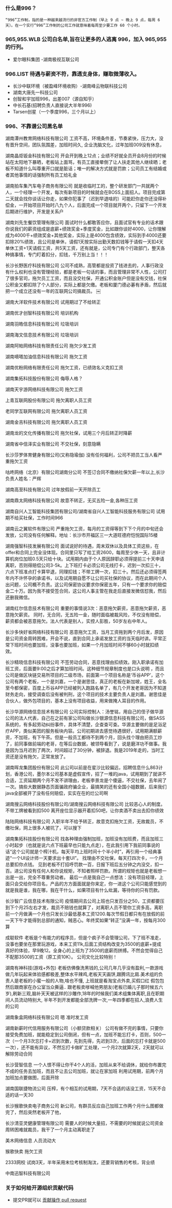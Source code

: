 ### 什么是996？
`“996”工作制，指的是一种越来越流行的非官方工作制（早上 9 点 ~ 晚上 9 点，每周 6 天）。在一个实行“996”工作制的公司工作就意味着每周至少要工作 60 个小时。`


### **965,955.WLB** 公司白名单,旨在让更多的人逃离 996，加入 965,955 的行列。
- 爱尔眼科集团 -湖南极视互联公司


### **996.LIST** 待遇与薪资不符，靠透支身体，赚取微薄收入。
- 长沙中联环境（被盈峰环境收购）-湖南峰云物联科技公司
- 湖南大唐先一科技公司
- 创智和宇加班996，出差007（源自知乎）
- 中长石基(招聘负责人直接说大半年996)
- Tarsen创星（一个季度996，三个月以上）
### 996、不靠谱公司黑名单
湖南潭州教育网络科技有限公司
工资不高，环境条件差，节奏紧快，压力大，没有晋升空间，团队氛围差，加班时间久, 企业洗脑文化，过年加班009没有休息，

湖南晶炬钣金科技有限公司
开会开到晚上12点；业绩不好就全员开会8月份的时候站在太阳地下暴晒，老板站上面骂，有员工直接晕倒了让人扶走其他人继续晒；老板不知道什么叫尊重开口就是脏话；唯一的解决方式就是罚款；公司员工有结婚或者其他事情的话强制所有员工给礼金

湖南拍车集汽车电子商务有限公司
就是收临时工的，整个研发部门一共就两个人，一个经理一个开发，每次有新项目的时候就会在BOSS上面招人。项目完成第二天就会找你谈话让你走，如果你犯事了（迟到早退啥的）可能赶你走你还没得补偿金，一开始项目开始时八九个人，后面完成一个项目就开两个，只留下一个开发后期进行维护，开发是关系户

湖南刘先生餐饮管理有限公司
面试时什么都敢答应你，且面试官有专业的话术跟你说我们的薪资组成是底薪+绩效奖金+季度奖金，比如跟你谈好4000，让你理解成为4000千+绩效奖金+其他奖金，实际上是4000包含绩效，实际到手4000还要扣除20%绩效，且公司是单休，请假1天按实际出勤天数扣钱等于请假一天扣4天单休工资+1天请假工资，共5天工资，还有就是，公司专门有个行政部门，整天各种搞事情，专门盯着扣分，扣钱，千万别上当！！！

长沙长野医疗科技有限公司
公司不成熟，高管都是投资了钱进去的，人事行政没有什么权利也没有管理经验，都是老板一句话的事，而且管理非常不人性，公司打了很多官司，拖欠员工工资，而且没交社保，开通公积金账户但是没有交钱，社保公积金又都扣除了个人部分，实际上都是欠缴。老板和厦门德必碁有矛盾，然后就把一个成立还没有一年的互联网公司搞裁员。 ￼

湖南大洋软件技术有限公司
试用期过了不给转正

湖南优才创智科技有限公司
培训机构

湖南羽皓信息科技有限公司
垃圾培训

湖南海文信息技术有限公司
垃圾培训

湖南阿帕网络科技有限责任公司
拖欠少发工资

湖南嘀嗒加油信息科技有限公司
拖欠工资

湖南优粉网络有限责任公司
拖欠工资，已绩效名义克扣工资

湖南集拓科技股份有限公司
侮辱人格？

湖南天宇游网络科技有限公司
拖欠工资

上青互联网股份有限公司
拖欠离职人员工资

老同学互联网有限公司
拖欠离职人员工资

湖南金吉科技有限公司
拖欠离职人员工资

湖南龙的文化传播有限公司
拖欠社保，试用三个月后转正时降薪

湖南省中信泽实业有限公司
不交社保，刻意隐瞒

长沙莎罗体育健身有限公司(又称隐瑜伽)
没有任何福利，公司不把员工当人看严重拖欠工资

咕咚网络（北京）有限公司湖南分公司
不签订合同不缴纳社保欠薪一年以上,长沙负责人姓名：严辉

湖南高至科技有限公司
过年放假前一天开除员工

湖南鼎太网络科技有限公司
故意不转正，无买五险一金,各种压工资

湖南自兴人工智能科技集团有限公司/湖南省自兴人工智能科技服务有限公司
试用期不给买社保，工作时间966

湖南云之翼软件有限公司
严重拖欠工资，每月的工资得等到下下个月的中旬还会发放，公司没有任何解释。地址：长沙市开福区三一大道旺德府恺悦国际15楼

湖南强智科技发展有限公司
面试说好的待遇，周末双休以及具体工资这些，在offer和合同上完全没体现。合同里只写了给工资2600，每周至少休一天，且非计算机岗位加班0.5天只给十块。试用期内由于个人原因辞职必须得提前三十天申请离职，否则得赔偿公司3-5k。上下班打卡必须公司无线打卡，迟到一次扣三十，六点下班准点打卡算早退，同理扣钱；不带工牌一次，扣三十。然后还必须得签两年内不许怀孕的承诺书，以及试用期自愿不让公司买社保的协议，而在此期间个人出问题，公司概不负责。这公司保密协议要求你保密五年，只有一个要求你的赔偿金二十万。因为我不接受签合同，这公司人事主管在我走后直接发微信怼我，然后还删我微信。

湖南红尔信息技术有限公司
重要的事情说3次：恶意拖欠薪资，恶意拖欠薪资，恶意拖欠薪资。 同时，无合同，无五险一金，随时面临被裁风险，不仅没有赔偿，薪资都会被恶意拖欠。法人代表是别人，实控人彭胜，50岁左右中年人。

长沙多快好省网络科技有限公司
恶意拖欠工资，当月工资拖到两个月后发，原因是公司资金周转困难，开会不说，直到合同上承诺发放工资的当天临时讲。平常正常下班时间也要加班，没事也要加班，如果一个月加班时间不够60小时就扣绩效。

长沙精晓信息科技有限公司
不签劳动合同，恶意找理由扣绩效。刚入职承诺有加班工资，后面要9:00之后才算加班时间。这种细节规章制度也是口头说明 ，而且公司是做区块链交易所项目的二级市场，前面第一个项目名称是‘币谷APP’，这个公司有两个老板，一个是刘嘉，一个是谢思佳，真正的老板在新加坡，姓王，全名至今都保密，百度上币谷APP已经被列入跑路名单了，有几个开发老哥因为不知道财务走向，接受调查后没有被判刑，这个项目的技术主要负责人是刘嘉。谢思佳是合伙人，做外包项目的，基本上没有项目收益，用来做掩人耳目的作用。

长沙华源网络信息技术有限公司
公司实际控制人：汤誉铭，用自己的侄子做华源公司的法人代表，自己在之前有家公司叫做长沙银源信息科技有限公司，做SASS系统的，有多起劳动纠纷事件，具体不清楚，企查查可查。华源主要做的是足浴足疗APP，类似美团的服务板块内容。公司初期进去感觉待遇很好，试用期满额薪资，不加班，有下午茶。但是一般员工都待不到两个月，回头找个理由把员工炒了，前同事做前端的老哥，在等后台数据，被领导看到了，说是磨洋功不做事。我是因为当月迟到了两次，时间超过了30分钟，被辞退。我是2019年走的，当时工资还是没有拖欠，正常发放了。

湖南晖龙集团股份有限公司
此公司以前是在星沙比较偏远，招聘信息什么863计划，香港公司，墨尔本公司基本是虚假宣传，招了一堆的java，试用期到了就讲不合适，工资延期两个月不发不讲理由，老板李景龙是个傻逼，不交社保，去年闹了一次。搞些大数据静态页面骗政府骗企业，最搞笑的还有全国小姐数据，后来我们java全部被开了没有任何赔偿，实实在在的烂公司啊

湖南搜云网络科技股份有限公司/湖南搜云网络科技有限公司
比较恶心人的制度。不带工牌被看到扣500 离开座位显示器开着扣50吧，让你卖酒不卖出去扣你绩效

陆陆网络科技有限公司
入职半年不给予转正，故意克扣拖欠工资，无故裁员，不缴社保，网上很多人被坑了，可以搜下

湖南集拓科技股份有限公司
找各种理由强制加班，加班没有加班费，而且加班三小时起步（也就是说六点下班最早也只能九点走），在此我引用下我前同事说的话“这个公司就是个榨汁机，每天平均上班时间十个半小时”，再引用一个经典事迹“一个UI设计师一天要求出十套UI”。 找理由不交社保，每天打四次卡，一个月总要扣你点钱。 见到老板不打招呼罚款一百，日报下班后五分钟之内没交，扣一百。进公司没有任何人和你说规矩，不知者照样罚款。所谓的规矩也就是老板想一出是一出，完全不尊重劳动者。 最后一点是我自己一点想法：没有项目经理，上面只会交给你项目名，产品的方方面面就是你来定，你一进这个公司只能感觉到的就是我是谁，我在哪，我在干什么，如果项目有什么纰漏，等待你的只有罚款。

长沙智广云信息技术有限公司
疫情期间去公司上班也只发百分之50，工资都要压到下个月25左右才发，裁员不赔钱也就算了，对离职人员不管你工资多高，离职前一个月做满一个月也只发长沙最低基本工资1200.每次节假日都只有在放假的前一天下午才能得到总部的通知，贼恶心。年终奖如果“转正”没满一年，按每月300算

成聪软件
老板是个有能力的程序员，但是个疯子不会管理公司，下了班不准走，没事也要坐在那里玩游戏，本来工资11k,后面工资结构改变为3500的底薪+提成 真好的体验，早9晚12。全身心的上班为了3500的底薪而拼搏。不然会觉得自己不配那3500的工资（原工资10K）。 公司文化比较特别！

湖南有神科技(游戏+外包)
老板仿佛像洗黑钱的,公司几年几乎没有盈利,一款游戏做几年玩起来体验感都极差,整体水平辣鸡,老板天天画饼,跟腾讯比肩.美术组的负责人是老板的小蜜一般的人物,啥也不懂, 上班就是看淘宝点外卖,买假口红 假包包 然后跟商家在办公室当众撕逼.. 跟老板卖嗲喊他男朋友(老板已婚儿子那时候五六岁),刷新三观,脑补天天被这样的沙雕作,18年的时候我们美术组集体离职,且在职期间人员流动特别大, 半年不到开发都能全部洗牌一次,一年四季都在招人,浪费人生的公司

湖南象盒网络科技有限公司
嗯 准时发工资

湖南新薪时代信用服务有限公司（小额贷款相关）
公司有做不完的事情，只要你接受免费加班，就能稳定到公司倒闭，但有一点，加班不能忘打卡，否则，500一次（一个月3次忘打卡+迟到次数，先到先得，先迟到3次，后面的忘打卡就是500一次），还不能有异议，不然忘打卡做旷工处理，一个月2次就算2天，2天就可以解除劳动合同

长沙营智信息
一个人恨不得让你干4个人的活，加班从来不给调休，就给你布置完不成的任务去加班，而且不让去公司加班，就让在家加班 利用试用期，前两个月加班加点要做图，后面开除

湖南国联捷物流公司
压榨，有个相互的试用期，7天不合适的话没工资，15天不合适的话一天30

长沙猴歌快卖电子商务公司
新公司，有群员反应自己加班工作两个月什么图都做完了，然后突然老板开了他，

长沙清亚灵健康管理有限公司
需要人的时候大量招，不需要的时候就说公司资金周转困难就裁员，我干了一个月主动离职走了

美木网络信息
人员流动大

猴歌快卖
拖欠工资

2333网校
试岗3天，半年采用末位考核制淘汰，还要背销售的考核，背业绩

中南迅智科技有限公司
### 关于如何给开源组织贡献代码 
- 提交PR就可以 [贡献操作 pull request](https://gist.github.com/zxhfighter/62847a087a2a8031fbdf#file-fork-and-push-md)
